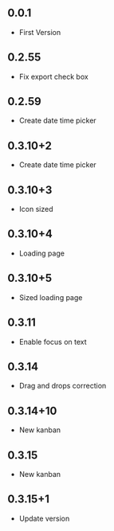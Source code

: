 ## 0.0.1
* First Version

## 0.2.55
* Fix export check box

## 0.2.59
* Create date time picker

## 0.3.10+2
* Create date time picker

## 0.3.10+3
* Icon sized

## 0.3.10+4
* Loading page

## 0.3.10+5
* Sized loading page

## 0.3.11
* Enable focus on text

## 0.3.14
* Drag and drops correction

## 0.3.14+10
* New kanban

## 0.3.15
* New kanban

## 0.3.15+1
* Update version
